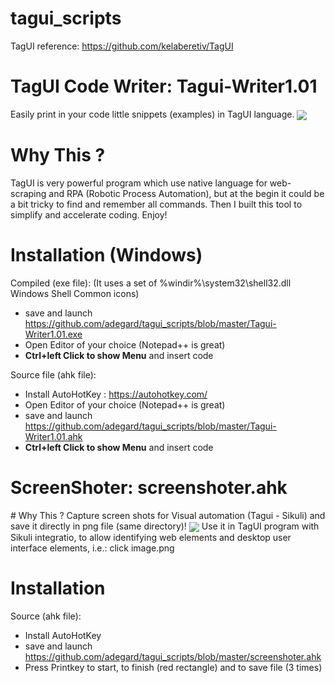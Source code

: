 # tagui_scripts

TagUI reference: https://github.com/kelaberetiv/TagUI 

<h1>TagUI Code Writer:  Tagui-Writer1.01 </h1>
Easily print in your code little snippets (examples) in TagUI language.
<img src="https://raw.githubusercontent.com/adegard/tagui_scripts/master/20180529214753.png"  align="center">

# Why This ?
TagUI is very powerful program which use native language for web-scraping and RPA (Robotic Process Automation), but at the begin it could be a bit tricky to find and remember all commands. Then I built this tool to simplify and accelerate coding. Enjoy!

# Installation (Windows)

Compiled (exe file):
(It uses a set of %windir%\system32\shell32.dll Windows Shell Common icons)

- save and launch https://github.com/adegard/tagui_scripts/blob/master/Tagui-Writer1.01.exe
- Open Editor of your choice (Notepad++ is great)
- <b>Ctrl+left Click to show Menu</b> and insert code

Source file (ahk file):
- Install AutoHotKey : https://autohotkey.com/
- Open Editor of your choice (Notepad++ is great)
- save and launch https://github.com/adegard/tagui_scripts/blob/master/Tagui-Writer1.01.ahk
- <b>Ctrl+left Click to show Menu</b> and insert code



<h1>ScreenShoter:  screenshoter.ahk </h1>
# Why This ?
Capture screen shots for Visual automation (Tagui - Sikuli)  and save it directly in png file (same directory)!


<img src="https://raw.githubusercontent.com/adegard/tagui_scripts/master/20180529212133.png"  align="center">
Use it in TagUI program with Sikuli integratio, to allow identifying web elements and desktop user interface elements, i.e.:
click image.png


# Installation

Source (ahk file):
- Install AutoHotKey
- save and launch https://github.com/adegard/tagui_scripts/blob/master/screenshoter.ahk
- Press Printkey to start, to finish (red rectangle) and to save file (3 times)
